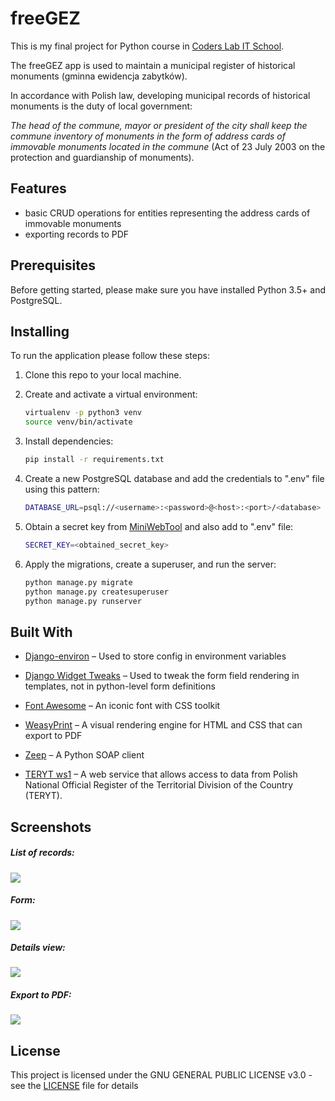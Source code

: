 # freeGEZ

This is my final project for Python course in [Coders Lab IT School](https://coderslab.pl).

The freeGEZ app is used to maintain a municipal register of historical monuments (gminna ewidencja zabytków).

In accordance with Polish law, developing municipal records of historical monuments is the duty of local government:

<i>The head of the commune, mayor or president of the city shall keep the commune inventory of monuments in the form of address cards of immovable monuments located in the commune</i>
(Act of 23 July 2003 on the protection and guardianship of monuments).


## Features

* basic CRUD operations for entities representing the address cards of immovable monuments
* exporting records to PDF


## Prerequisites

Before getting started, please make sure you have installed Python 3.5+ and PostgreSQL.

## Installing
 
To run the application please follow these steps:

1. Clone this repo to your local machine.

1. Create and activate a virtual environment:
    ```bash
    virtualenv -p python3 venv
    source venv/bin/activate
    ```

1. Install dependencies:
    ```bash
    pip install -r requirements.txt
    ```
    
1. Create a new PostgreSQL database and add the credentials to ".env" file using this pattern:
    ```bash      
    DATABASE_URL=psql://<username>:<password>@<host>:<port>/<database>
    ```

1. Obtain a secret key from [MiniWebTool](https://www.miniwebtool.com/django-secret-key-generator/) and also add to ".env" file:
    ```bash
    SECRET_KEY=<obtained_secret_key>
    ```

1. Apply the migrations, create a superuser, and run the server:
    ```bash
    python manage.py migrate
    python manage.py createsuperuser
    python manage.py runserver
    ```

## Built With

* [Django-environ](https://django-environ.readthedocs.io/en/latest/) – Used to store config in environment variables

* [Django Widget Tweaks](https://github.com/jazzband/django-widget-tweaks) – Used to tweak the form field rendering in templates, not in python-level form definitions

* [Font Awesome](https://fontawesome.com/) – An iconic font with CSS toolkit

* [WeasyPrint](https://weasyprint.readthedocs.io/en/stable/index.html) – A visual rendering engine for HTML and CSS that can export to PDF

* [Zeep](https://python-zeep.readthedocs.io/en/master/) – A Python SOAP client

* [TERYT ws1](http://eteryt.stat.gov.pl/eTeryt/rejestr_teryt/udostepnianie_danych/baza_teryt/usluga_sieciowa_interfejsy_api/opis_uslugi_sieciowej.aspx?contrast=default)
 – A web service that allows access to data from Polish National Official Register of the Territorial Division of the Country (TERYT).


## Screenshots
##### List of records:
<img src="https://gist.githubusercontent.com/rkucmierowski/58f3deed06f430b455c8ab1a2d9ba4a7/raw/9d58a02b506155e74be16fbe517bd658ddd8e853/screen_listl.png">

##### Form:
<img src="https://gist.githubusercontent.com/rkucmierowski/58f3deed06f430b455c8ab1a2d9ba4a7/raw/9d58a02b506155e74be16fbe517bd658ddd8e853/screen_update.png">

##### Details view:
<img src="https://gist.githubusercontent.com/rkucmierowski/58f3deed06f430b455c8ab1a2d9ba4a7/raw/9d58a02b506155e74be16fbe517bd658ddd8e853/screen_detail.png">


##### Export to PDF:
<img src="https://gist.githubusercontent.com/rkucmierowski/58f3deed06f430b455c8ab1a2d9ba4a7/raw/9d58a02b506155e74be16fbe517bd658ddd8e853/screen_pdf.png">


## License

This project is licensed under the GNU GENERAL PUBLIC LICENSE v3.0 - see the [LICENSE](LICENSE) file for details
